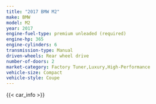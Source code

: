```yaml
---
title: "2017 BMW M2"
make: BMW
model: M2
year: 2017
engine-fuel-type: premium unleaded (required)
engine-hp: 365
engine-cylinders: 6
transmission-type: Manual
driven-wheels: Rear wheel drive
number-of-doors: 2
market-category: Factory Tuner,Luxury,High-Performance
vehicle-size: Compact
vehicle-style: Coupe
---
```


{{< car_info >}}

